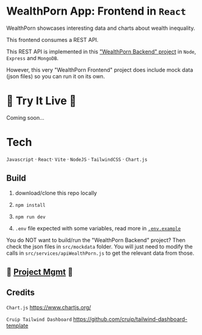 # WealthPorn App: Frontend in `React`

WealthPorn showcases interesting data and charts about wealth inequality.

This frontend consumes a REST API.

This REST API is implemented in this ["WealthPorn Backend" project](https://github.com/0xadri/wealth-porn-backend-restapi) in `Node`, `Express` and `MongoDB`.

However, this very "WealthPorn Frontend" project does include mock data (json files) so you can run it on its own.

# 🚀 Try It Live 🚀

Coming soon...

# Tech

`Javascript` · `React`· `Vite` · `NodeJS` · `TailwindCSS` · `Chart.js`

## Build

1. download/clone this repo locally

2. `npm install`

3. `npm run dev`

4. `.env` file expected with some variables, read more in [`.env.example`](./.env.example)

You do NOT want to build/run the "WealthPorn Backend" project? Then check the json files in `src/mockdata` folder. You will just need to modify the calls in `src/services/apiWealthPorn.js` to get the relevant data from those.

## 🎯 [Project Mgmt](./PRJ_MGMT.md) 🎯

## Credits

`Chart.js` https://www.chartjs.org/

`Cruip Tailwind Dashboard` https://github.com/cruip/tailwind-dashboard-template
